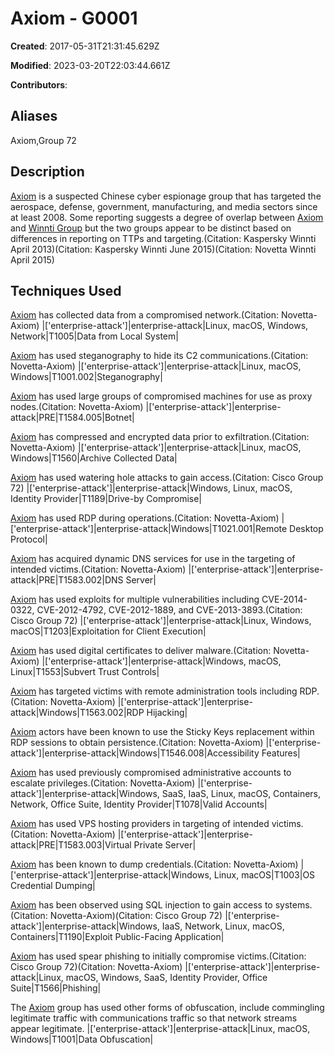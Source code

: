 # Axiom - G0001

**Created**: 2017-05-31T21:31:45.629Z

**Modified**: 2023-03-20T22:03:44.661Z

**Contributors**: 

## Aliases

Axiom,Group 72

## Description

[Axiom](https://attack.mitre.org/groups/G0001) is a suspected Chinese cyber espionage group that has targeted the aerospace, defense, government, manufacturing, and media sectors since at least 2008. Some reporting suggests a degree of overlap between [Axiom](https://attack.mitre.org/groups/G0001) and [Winnti Group](https://attack.mitre.org/groups/G0044) but the two groups appear to be distinct based on differences in reporting on TTPs and targeting.(Citation: Kaspersky Winnti April 2013)(Citation: Kaspersky Winnti June 2015)(Citation: Novetta Winnti April 2015)

## Techniques Used


[Axiom](https://attack.mitre.org/groups/G0001) has collected data from a compromised network.(Citation: Novetta-Axiom)
|['enterprise-attack']|enterprise-attack|Linux, macOS, Windows, Network|T1005|Data from Local System|


[Axiom](https://attack.mitre.org/groups/G0001) has used steganography to hide its C2 communications.(Citation: Novetta-Axiom)
|['enterprise-attack']|enterprise-attack|Linux, macOS, Windows|T1001.002|Steganography|


[Axiom](https://attack.mitre.org/groups/G0001) has used large groups of compromised machines for use as proxy nodes.(Citation: Novetta-Axiom)
|['enterprise-attack']|enterprise-attack|PRE|T1584.005|Botnet|


[Axiom](https://attack.mitre.org/groups/G0001) has compressed and encrypted data prior to exfiltration.(Citation: Novetta-Axiom)
|['enterprise-attack']|enterprise-attack|Linux, macOS, Windows|T1560|Archive Collected Data|


[Axiom](https://attack.mitre.org/groups/G0001) has used watering hole attacks to gain access.(Citation: Cisco Group 72)
|['enterprise-attack']|enterprise-attack|Windows, Linux, macOS, Identity Provider|T1189|Drive-by Compromise|


[Axiom](https://attack.mitre.org/groups/G0001) has used RDP during operations.(Citation: Novetta-Axiom)
|['enterprise-attack']|enterprise-attack|Windows|T1021.001|Remote Desktop Protocol|


[Axiom](https://attack.mitre.org/groups/G0001) has acquired dynamic DNS services for use in the targeting of intended victims.(Citation: Novetta-Axiom)
|['enterprise-attack']|enterprise-attack|PRE|T1583.002|DNS Server|


[Axiom](https://attack.mitre.org/groups/G0001) has used exploits for multiple vulnerabilities including CVE-2014-0322, CVE-2012-4792, CVE-2012-1889, and CVE-2013-3893.(Citation: Cisco Group 72)
|['enterprise-attack']|enterprise-attack|Linux, Windows, macOS|T1203|Exploitation for Client Execution|


[Axiom](https://attack.mitre.org/groups/G0001) has used digital certificates to deliver malware.(Citation: Novetta-Axiom)
|['enterprise-attack']|enterprise-attack|Windows, macOS, Linux|T1553|Subvert Trust Controls|


[Axiom](https://attack.mitre.org/groups/G0001) has targeted victims with remote administration tools including RDP.(Citation: Novetta-Axiom)
|['enterprise-attack']|enterprise-attack|Windows|T1563.002|RDP Hijacking|


[Axiom](https://attack.mitre.org/groups/G0001) actors have been known to use the Sticky Keys replacement within RDP sessions to obtain persistence.(Citation: Novetta-Axiom)
|['enterprise-attack']|enterprise-attack|Windows|T1546.008|Accessibility Features|


[Axiom](https://attack.mitre.org/groups/G0001) has used previously compromised administrative accounts to escalate privileges.(Citation: Novetta-Axiom)
|['enterprise-attack']|enterprise-attack|Windows, SaaS, IaaS, Linux, macOS, Containers, Network, Office Suite, Identity Provider|T1078|Valid Accounts|


[Axiom](https://attack.mitre.org/groups/G0001) has used VPS hosting providers in targeting of intended victims.(Citation: Novetta-Axiom)
|['enterprise-attack']|enterprise-attack|PRE|T1583.003|Virtual Private Server|


[Axiom](https://attack.mitre.org/groups/G0001) has been known to dump credentials.(Citation: Novetta-Axiom)
|['enterprise-attack']|enterprise-attack|Windows, Linux, macOS|T1003|OS Credential Dumping|


[Axiom](https://attack.mitre.org/groups/G0001) has been observed using SQL injection to gain access to systems.(Citation: Novetta-Axiom)(Citation: Cisco Group 72)
|['enterprise-attack']|enterprise-attack|Windows, IaaS, Network, Linux, macOS, Containers|T1190|Exploit Public-Facing Application|


[Axiom](https://attack.mitre.org/groups/G0001) has used spear phishing to initially compromise victims.(Citation: Cisco Group 72)(Citation: Novetta-Axiom)
|['enterprise-attack']|enterprise-attack|Linux, macOS, Windows, SaaS, Identity Provider, Office Suite|T1566|Phishing|


The [Axiom](https://attack.mitre.org/groups/G0001) group has used other forms of obfuscation, include commingling legitimate traffic with communications traffic so that network streams appear legitimate.
|['enterprise-attack']|enterprise-attack|Linux, macOS, Windows|T1001|Data Obfuscation|

